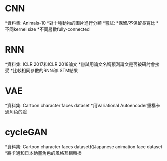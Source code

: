 # CNN
*資料集: Animals-10
*對十種動物的圖片進行分類
*嘗試:
	*保留/不保留長寬比
	*不同kernel size
	*不同層數fully-connected

# RNN
*資料集: ICLR 2017和ICLR 2018論文
*嘗試用論文名稱預測論文是否被研討會接受
*比較相同參數的RNN和LSTM結果

# VAE
*資料集: Cartoon character faces dataset
*用Variational Autoencoder重構卡通角色的臉

# cycleGAN
*資料集: Cartoon character faces dataset和Japanese animation face dataset
*將卡通和日本動畫角色的風格互相轉換
